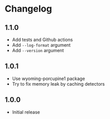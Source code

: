 # Changelog

## 1.1.0

- Add tests and Github actions
- Add `--log-format` argument
- Add `--version` argument

## 1.0.1

- Use wyoming-porcupine1 package
- Try to fix memory leak by caching detectors

## 1.0.0

- Initial release
